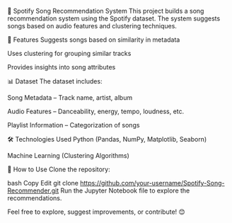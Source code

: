 📌 Spotify Song Recommendation System
This project builds a song recommendation system using the Spotify dataset. The system suggests songs based on audio features and clustering techniques.

🚀 Features
Suggests songs based on similarity in metadata

Uses clustering for grouping similar tracks

Provides insights into song attributes

📊 Dataset
The dataset includes:

Song Metadata – Track name, artist, album

Audio Features – Danceability, energy, tempo, loudness, etc.

Playlist Information – Categorization of songs

🛠️ Technologies Used
Python (Pandas, NumPy, Matplotlib, Seaborn)

Machine Learning (Clustering Algorithms)

📂 How to Use
Clone the repository:

bash
Copy
Edit
git clone https://github.com/your-username/Spotify-Song-Recommender.git
Run the Jupyter Notebook file to explore the recommendations.

Feel free to explore, suggest improvements, or contribute! 😊

